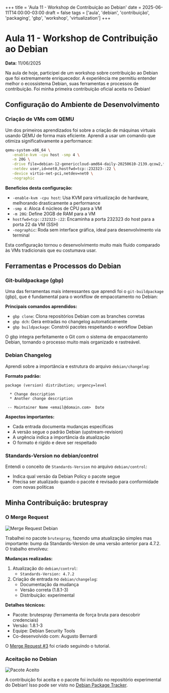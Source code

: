 +++
title = 'Aula 11 - Workshop de Contribuição ao Debian'
date = 2025-06-11T14:00:00-03:00
draft = false
tags = ['aula', 'debian', 'contribuição', 'packaging', 'gbp', 'workshop', 'virtualization']
+++

# Aula 11 - Workshop de Contribuição ao Debian

**Data:** 11/06/2025

Na aula de hoje, participei de um workshop sobre contribuição ao Debian que foi extremamente enriquecedor. A experiência me permitiu entender melhor o ecossistema Debian, suas ferramentas e processos de contribuição. Foi minha primeira contribuição oficial aceita no Debian!

## Configuração do Ambiente de Desenvolvimento

### Criação de VMs com QEMU

Um dos primeiros aprendizados foi sobre a criação de máquinas virtuais usando QEMU de forma mais eficiente. Aprendi a usar um comando que otimiza significativamente a performance:

```bash
qemu-system-x86_64 \
   -enable-kvm -cpu host -smp 4 \
   -m 20G \
   -drive file=debian-12-genericcloud-amd64-daily-20250610-2139.qcow2,format=qcow2 \
   -netdev user,id=net0,hostfwd=tcp::232323-:22 \
   -device virtio-net-pci,netdev=net0 \
   -nographic
```

**Benefícios desta configuração:**
- `-enable-kvm -cpu host`: Usa KVM para virtualização de hardware, melhorando drasticamente a performance
- `-smp 4`: Aloca 4 núcleos de CPU para a VM
- `-m 20G`: Define 20GB de RAM para a VM
- `hostfwd=tcp::232323-:22`: Encaminha a porta 232323 do host para a porta 22 da VM (SSH)
- `-nographic`: Roda sem interface gráfica, ideal para desenvolvimento via terminal

Esta configuração tornou o desenvolvimento muito mais fluido comparado às VMs tradicionais que eu costumava usar.

## Ferramentas e Processos do Debian

### Git-buildpackage (gbp)

Uma das ferramentas mais interessantes que aprendi foi o `git-buildpackage` (gbp), que é fundamental para o workflow de empacotamento no Debian:

**Principais comandos aprendidos:**
- `gbp clone`: Clona repositórios Debian com as branches corretas
- `gbp dch`: Gera entradas no changelog automaticamente
- `gbp buildpackage`: Constrói pacotes respeitando o workflow Debian

O gbp integra perfeitamente o Git com o sistema de empacotamento Debian, tornando o processo muito mais organizado e rastreável.

### Debian Changelog

Aprendi sobre a importância e estrutura do arquivo `debian/changelog`:

**Formato padrão:**
```
package (version) distribution; urgency=level

  * Change description
  * Another change description

 -- Maintainer Name <email@domain.com>  Date
```

**Aspectos importantes:**
- Cada entrada documenta mudanças específicas
- A versão segue o padrão Debian (upstream-revision)
- A urgência indica a importância da atualização
- O formato é rígido e deve ser respeitado

### Standards-Version no debian/control

Entendi o conceito de `Standards-Version` no arquivo `debian/control`:

- Indica qual versão da Debian Policy o pacote segue
- Precisa ser atualizado quando o pacote é revisado para conformidade com novas políticas

## Minha Contribuição: brutespray

### O Merge Request

![Merge Request Debian](/software-livre/images/debian_mr.png)

Trabalhei no pacote `brutespray`, fazendo uma atualização simples mas importante: bump da Standards-Version de uma versão anterior para 4.7.2. O trabalho envolveu:

**Mudanças realizadas:**
1. Atualização do `debian/control`:
   - `Standards-Version: 4.7.2`
2. Criação de entrada no `debian/changelog`:
   - Documentação da mudança
   - Versão correta (1.8.1-3)
   - Distribuição: experimental

**Detalhes técnicos:**
- Pacote: brutespray (ferramenta de força bruta para descobrir credenciais)
- Versão: 1.8.1-3
- Equipe: Debian Security Tools
- Co-desenvolvido com: Augusto Bernardi

O [Merge Request #3](https://salsa.debian.org/pkg-security-team/brutespray/-/merge_requests/3) foi criado seguindo o tutorial.


### Aceitação no Debian

![Pacote Aceito](/software-livre/images/debian_accepted.png)

A contribuição foi aceita e o pacote foi incluído no repositório experimental do Debian! Isso pode ser visto no [Debian Package Tracker](https://tracker.debian.org/news/1648762/accepted-brutespray-181-3-source-into-experimental/).
